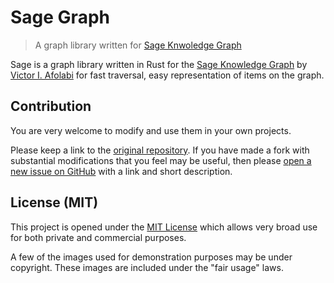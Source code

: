 # Sage Graph

> A graph library written for [Sage Knwoledge Graph][sage]

Sage is a graph library written in Rust for the [Sage Knowledge Graph][sage] by
[Victor I. Afolabi][author] for fast traversal, easy representation of items on
the graph.

[sage]: https://github.com/victor-iyi/sage/
[sage-graph]: https://github.com/victor-iyi/sage-graph/
[author]: https://medium.com/@victor_iyi/

## Contribution

You are very welcome to modify and use them in your own projects.

Please keep a link to the [original repository]. If you have made a fork with
substantial modifications that you feel may be useful, then please
[open a new issue on GitHub][issues] with a link and short description.

[original repository]: https://github.com/victor-iyi/sage-graph
[issues]: https://github.com/victor-iyi/sage-graph/issues

## License (MIT)

This project is opened under the [MIT License][license] which allows very broad
use for both private and commercial purposes.

A few of the images used for demonstration purposes may be under copyright. These
images are included under the "fair usage" laws.

[license]: ./LICENSE
